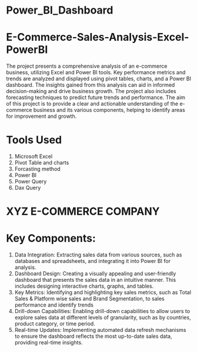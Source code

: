 # Power_BI_Dashboard
# E-Commerce-Sales-Analysis-Excel-PowerBI
The project presents a comprehensive analysis of an e-commerce business, utilizing Excel and Power BI tools. Key performance metrics and trends are analyzed and displayed using pivot tables, charts, and a Power BI dashboard. The insights gained from this analysis can aid in informed decision-making and drive business growth. The project also includes forecasting techniques to predict future trends and performance. The aim of this project is to provide a clear and actionable understanding of the e-commerce business and its various components, helping to identify areas for improvement and growth.
# Tools Used
1. Microsoft Excel
2. Pivot Table and charts
3. Forcasting method
4. Power BI
5. Power Query
6. Dax Query
# XYZ E-COMMERCE COMPANY 
 # Key Components:
1. Data Integration: Extracting sales data from various sources, such as databases and spreadsheets, and integrating it into Power BI for analysis.
2. Dashboard Design: Creating a visually appealing and user-friendly dashboard that presents the sales data in an intuitive manner. This includes designing interactive charts, graphs, and tables.
3. Key Metrics: Identifying and highlighting key sales metrics, such as Total Sales & Platform wise sales and Brand Segmentation, to sales performance and identify trends
4. Drill-down Capabilities: Enabling drill-down capabilities to allow users to explore sales data at different levels of granularity, such as by countries, product category, or time period.
5. Real-time Updates: Implementing automated data refresh mechanisms to ensure the dashboard reflects the most up-to-date sales data, providing real-time insights.

